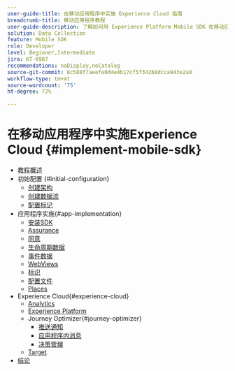 ```yaml
---
user-guide-title: 在移动应用程序中实施 Experience Cloud 指南
breadcrumb-title: 移动应用程序教程
user-guide-description: 了解如何用 Experience Platform Mobile SDK 在移动应用程序中实施 Adobe Experience Cloud 应用程序。
solution: Data Collection
feature: Mobile SDK
role: Developer
level: Beginner,Intermediate
jira: KT-6987
recommendations: noDisplay,noCatalog
source-git-commit: 8c588f7aeefe0d4e4b17cf5f34268dcca943e2a0
workflow-type: tm+mt
source-wordcount: '75'
ht-degree: 72%

---
```



# 在移动应用程序中实施Experience Cloud {#implement-mobile-sdk}

+ [教程概述](overview.md)
+ 初始配置 {#initial-configuration}
   + [创建架构](create-schema.md)
   + [创建数据流](create-datastream.md)
   + [配置标记](configure-tags.md)
+ 应用程序实施{#app-implementation}
   + [安装SDK](install-sdks.md)
   + [Assurance](assurance.md)
   + [同意](consent.md)
   + [生命周期数据](lifecycle-data.md)
   + [事件数据](events.md)
   + [WebViews](web-views.md)
   + [标识](identity.md)
   + [配置文件](profile.md)
   + [Places](places.md)
+ Experience Cloud{#experience-cloud}
   + [Analytics](analytics.md)
   + [Experience Platform](platform.md)
   + Journey Optimizer{#journey-optimizer}
      + [推送通知](journey-optimizer-push.md)
      + [应用程序内消息](journey-optimizer-inapp.md)
      + [决策管理](journey-optimizer-offers.md)
   + [Target](target.md)
+ [结论](conclusion.md)

